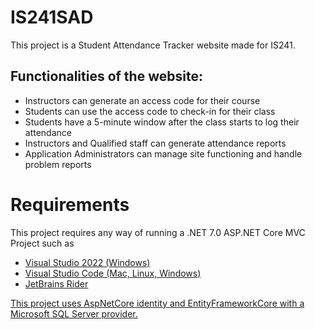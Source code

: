 # IS241SAD
This project is a Student Attendance Tracker website made for IS241.
<h2>Functionalities of the website:</h2>
<ul>
  <li>Instructors can generate an access code for their course</li>
  <li>Students can use the access code to check-in for their class</li>
  <li>Students have a 5-minute window after the class starts to log their attendance</li>
  <li>Instructors and Qualified staff can generate attendance reports</li>
  <li>Application Administrators can manage site functioning and handle problem reports</li>
</ul>
<h1>Requirements</h1>
This project requires any way of running a .NET 7.0 ASP.NET Core MVC Project such as
<ul>
  <li><a href="https://visualstudio.microsoft.com/vs/">Visual Studio 2022 (Windows)</a></li>
  <li><a href="https://code.visualstudio.com/">Visual Studio Code (Mac, Linux, Windows)</a></li>
  <li><a href="https://www.jetbrains.com/rider/download/#section=windows">JetBrains Rider</li>
</ul>
This project uses AspNetCore identity and EntityFrameworkCore with a Microsoft SQL Server provider.